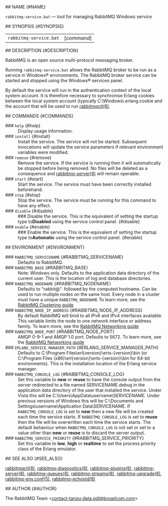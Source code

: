 <div class="manual-text">
  <section class="Sh">
## NAME {#NAME}
    <p class="Pp"><code class="Nm">rabbitmq-service.bat</code> — <span class="Nd">tool for managing RabbitMQ Windows service</span></p>
  </section>
  <section class="Sh">
## SYNOPSIS {#SYNOPSIS}
    <table class="Nm">
      <tr>
        <td><code class="Nm">rabbitmq-service.bat</code></td>
        <td>[<var class="Ar">command</var>]</td>
      </tr>
    </table>
  </section>
  <section class="Sh">
## DESCRIPTION {#DESCRIPTION}
    <p class="Pp">RabbitMQ is an open source multi-protocol messaging broker.</p>
    <p class="Pp">Running <code class="Nm">rabbitmq-service.bat</code> allows the RabbitMQ broker to be run as a service in Windows® environments. The RabbitMQ broker service can be started and stopped using the Windows® services panel.</p>
    <p class="Pp">By default the service will run in the authentication context of the local system account. It is therefore necessary to synchronise Erlang cookies between the local system account (typically <span class="Pa">C:\Windows\.erlang.cookie</span> and the account that will be used to run <a class="Xr" href="rabbitmqctl.8">rabbitmqctl(8)</a>.</p>
  </section>
  <section class="Sh">
## COMMANDS {#COMMANDS}
    <dl class="Bl-tag">
      <dt >
### <code class="Cm">help</code> {#help}
      </dt>
      <dd>Display usage information.</dd>
      <dt >
### <code class="Cm">install</code> {#install}
      </dt>
      <dd>Install the service. The service will not be started. Subsequent invocations will update the service parameters if relevant environment variables were modified.</dd>
      <dt >
### <code class="Cm">remove</code> {#remove}
      </dt>
      <dd>
        Remove the service. If the service is running then it will automatically be stopped before being removed. No files will be deleted as a consequence and <a class="Xr" href="rabbitmq-server.8">rabbitmq-server(8)</a> will remain operable.
      </dd>
      <dt >
### <code class="Cm">start</code> {#start}
      </dt>
      <dd>Start the service. The service must have been correctly installed beforehand.</dd>
      <dt >
### <code class="Cm">stop</code> {#stop}
      </dt>
      <dd>Stop the service. The service must be running for this command to have any effect.</dd>
      <dt >
### <code class="Cm">disable</code> {#disable}
      </dt>
      <dd>
###         Disable the service. This is the equivalent of setting the startup type to<b class="Sy" id="Disabled">Disabled</b> using the service control panel. {#disable}
      </dd>
      <dt >
### <code class="Cm">enable</code> {#enable}
      </dt>
      <dd>
###         Enable the service. This is the equivalent of setting the startup type to<b class="Sy" id="Automatic">Automatic</b> using the service control panel. {#enable}
      </dd>
    </dl>
  </section>
  <section class="Sh">
## ENVIRONMENT {#ENVIRONMENT}
    <dl class="Bl-tag">
      <dt >
### <code class="Ev">RABBITMQ_SERVICENAME</code> {#RABBITMQ_SERVICENAME}
      </dt>
      <dd>Defaults to RabbitMQ.</dd>
      <dt >
### <code class="Ev">RABBITMQ_BASE</code> {#RABBITMQ_BASE}
      </dt>
      <dd>Note: Windows only. Defaults to the application data directory of the current user. This is the location of log and database directories.</dd>
      <dt >
### <code class="Ev">RABBITMQ_NODENAME</code> {#RABBITMQ_NODENAME}
      </dt>
      <dd>
        Defaults to "rabbit@". followed by the computed hostname. Can be used to run multiple nodes on the same host. Every node in a cluster must have a unique <code class="Ev">RABBITMQ_NODENAME</code> To learn more, see the <a class="Lk" href="https://www.rabbitmq.com/docs/clustering">RabbitMQ Clustering guide</a>
      </dd>
      <dt >
### <code class="Ev">RABBITMQ_NODE_IP_ADDRESS</code> {#RABBITMQ_NODE_IP_ADDRESS}
      </dt>
      <dd>
        By default RabbitMQ will bind to all IPv6 and IPv4 interfaces available. This variable limits the node to one network interface or address family. To learn more, see the <a class="Lk" href="https://www.rabbitmq.com/docs/networking">RabbitMQ Networking guide</a>
      </dd>
      <dt >
### <code class="Ev">RABBITMQ_NODE_PORT</code> {#RABBITMQ_NODE_PORT}
      </dt>
      <dd>
        AMQP 0-9-1 and AMQP 1.0 port. Defaults to 5672. To learn more, see the <a class="Lk" href="https://www.rabbitmq.com/docs/networking">RabbitMQ Networking guide</a>
      </dd>
      <dt >
### <code class="Ev">ERLANG_SERVICE_MANAGER_PATH</code> {#ERLANG_SERVICE_MANAGER_PATH}
      </dt>
      <dd>Defaults to <span class="Pa">C:\Program&nbsp;Files\erl&lcub;version}\erts-&lcub;version}\bin</span> (or <span class="Pa">C:\Program&nbsp;Files&nbsp;(x86)\erl&lcub;version}\erts-&lcub;version}\bin</span> for 64-bit environments). This is the installation location of the Erlang service manager.</dd>
      <dt >
### <code class="Ev">RABBITMQ_CONSOLE_LOG</code> {#RABBITMQ_CONSOLE_LOG}
      </dt>
      <dd>Set this variable to <b class="Sy">new</b> or <b class="Sy">reuse</b> to have the console output from the server redirected to a file named <span class="Pa">SERVICENAME.debug</span> in the application data directory of the user that installed the service. Under Vista this will be <span class="Pa">C:\Users\AppData\username\SERVICENAME</span>. Under previous versions of Windows this will be <span class="Pa">C:\Documents and Settings\username\Application Data\SERVICENAME</span>. If <code class="Ev">RABBITMQ_CONSOLE_LOG</code> is set to <b class="Sy">new</b> then a new file will be created each time the service starts. If <code class="Ev">RABBITMQ_CONSOLE_LOG</code> is set to <b class="Sy">reuse</b> then the file will be overwritten each time the service starts. The default behaviour when <code class="Ev">RABBITMQ_CONSOLE_LOG</code> is not set or set to a value other than <b class="Sy">new</b> or <b class="Sy">reuse</b> is to discard the server output.</dd>
      <dt >
### <code class="Ev">RABBITMQ_SERVICE_PRIORITY</code> {#RABBITMQ_SERVICE_PRIORITY}
      </dt>
      <dd>Set this variable to <b class="Sy">low</b>, <b class="Sy">high</b> or <b class="Sy">realtime</b> to set the process priority class of the Erlang emulator.</dd>
    </dl>
  </section>
  <section class="Sh">
## SEE ALSO {#SEE_ALSO}
    <p class="Pp"><a class="Xr" href="rabbitmqctl.8">rabbitmqctl(8)</a>, <a class="Xr" href="rabbitmq-diagnostics.8">rabbitmq-diagnostics(8)</a>, <a class="Xr" href="rabbitmq-plugins.8">rabbitmq-plugins(8)</a>, <a class="Xr" href="rabbitmq-server.8">rabbitmq-server(8)</a>, <a class="Xr" href="rabbitmq-queues.8">rabbitmq-queues(8)</a>, <a class="Xr" href="rabbitmq-streams.8">rabbitmq-streams(8)</a>, <a class="Xr" href="rabbitmq-upgrade.8">rabbitmq-upgrade(8)</a>, <a class="Xr" href="rabbitmq-env.conf.5">rabbitmq-env.conf(5)</a>, <a class="Xr" href="rabbitmq-echopid.8">rabbitmq-echopid(8)</a></p>
  </section>
  <section class="Sh">
## AUTHOR {#AUTHOR}
    <p class="Pp"><span class="An">The RabbitMQ Team</span> &lt;<a class="Mt" href="mailto:contact-tanzu-data.pdl@broadcom.com">contact-tanzu-data.pdl@broadcom.com</a>&gt;</p>
  </section>
</div>
